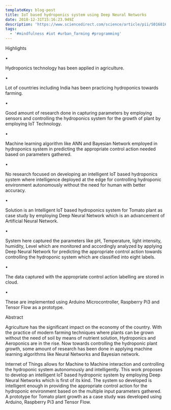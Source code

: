 ```yaml
---
templateKey: blog-post
title: IoT based hydroponics system using Deep Neural Networks
date: 2018-12-31T15:16:23.949Z
description: 'https://www.sciencedirect.com/science/article/pii/S0168169918311839'
tags:
  - '#mindfulness #iot #urban_farming #programming'
---
```

Highlights

•

Hydroponics technology has been applied in agriculture.



•

Lot of countries including India has been practicing hydroponics towards farming.



•

Good amount of research done in capturing parameters by employing sensors and controlling the hydroponics system for the growth of plant by employing IoT Technology.



•

Machine learning algorithm like ANN and Bayesian Network employed in hydroponics system in predicting the appropriate control action needed based on parameters gathered.



•

No research focused on developing an intelligent IoT based hydroponics system where intelligence deployed at the edge for controlling hydroponic environment autonomously without the need for human with better accuracy.



•

Solution is an Intelligent IoT based hydroponics system for Tomato plant as case study by employing Deep Neural Network which is an advancement of Artificial Neural Network.



•

System here captured the parameters like pH, Temperature, light intensity, humidity, Level which are monitored and accordingly analyzed by applying Deep Neural Network for predicting the appropriate control action towards controlling the hydroponic system which are classified into eight labels.



•

The data captured with the appropriate control action labelling are stored in cloud.



•

These are implemented using Arduino Microcontroller, Raspberry Pi3 and Tensor Flow as a prototype.





Abstract

Agriculture has the significant impact on the economy of the country. With the practice of modern farming techniques where plants can be grown without the need of soil by means of nutrient solution, Hydroponics and Aeroponics are in the rise. Now towards controlling the hydroponic plant growth, some amount of research has been done in applying machine learning algorithms like Neural Networks and Bayesian network.



Internet of Things allows for Machine to Machine interaction and controlling the hydroponic system autonomously and intelligently. This work proposes to develop an intelligent IoT based hydroponic system by employing Deep Neural Networks which is first of its kind. The system so developed is intelligent enough in providing the appropriate control action for the hydroponic environment based on the multiple input parameters gathered. A prototype for Tomato plant growth as a case study was developed using Arduino, Raspberry Pi3 and Tensor Flow.
